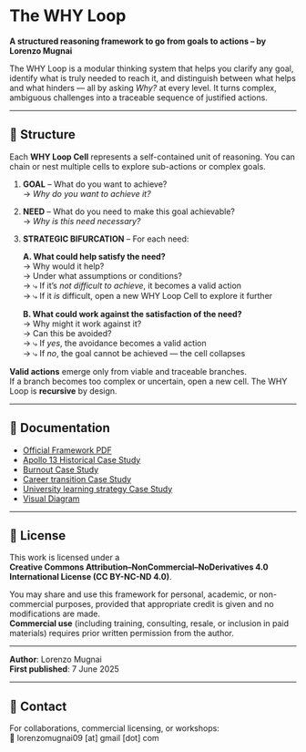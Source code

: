 # The WHY Loop

**A structured reasoning framework to go from goals to actions – by Lorenzo Mugnai**

The WHY Loop is a modular thinking system that helps you clarify any goal, identify what is truly needed to reach it, and distinguish between what helps and what hinders — all by asking *Why?* at every level. It turns complex, ambiguous challenges into a traceable sequence of justified actions.

---

## 🔄 Structure

Each **WHY Loop Cell** represents a self-contained unit of reasoning. You can chain or nest multiple cells to explore sub-actions or complex goals.

1. **GOAL** – What do you want to achieve?  
   → *Why do you want to achieve it?*

2. **NEED** – What do you need to make this goal achievable?  
   → *Why is this need necessary?*

3. **STRATEGIC BIFURCATION** – For each need:

   **A. What could help satisfy the need?**  
   → Why would it help?  
   → Under what assumptions or conditions?  
   → ⤷ If it’s *not difficult to achieve*, it becomes a valid action  
   → ⤷ If it *is* difficult, open a new WHY Loop Cell to explore it further

   **B. What could work against the satisfaction of the need?**  
   → Why might it work against it?  
   → Can this be avoided?  
   → ⤷ If *yes*, the avoidance becomes a valid action  
   → ⤷ If *no*, the goal cannot be achieved — the cell collapses

**Valid actions** emerge only from viable and traceable branches.  
If a branch becomes too complex or uncertain, open a new cell. The WHY Loop is **recursive** by design.

---

## 📘 Documentation

- [Official Framework PDF](docs/The_WHY_Loop_Framework_by_Lorenzo_Mugnai.pdf)  
- [Apollo 13 Historical Case Study](examples/apollo13_case.md)
- [Burnout Case Study](examples/burnout.md)
- [Career transition Case Study](examples/career_transition.md)
- [University learning strategy Case Study](examples/learning_strategy.md)
- [Visual Diagram](docs/Diagram.png)

---

## 📜 License

This work is licensed under a  
**Creative Commons Attribution–NonCommercial–NoDerivatives 4.0 International License (CC BY-NC-ND 4.0)**.

You may share and use this framework for personal, academic, or non-commercial purposes, provided that appropriate credit is given and no modifications are made.  
**Commercial use** (including training, consulting, resale, or inclusion in paid materials) requires prior written permission from the author.

---

**Author**: Lorenzo Mugnai  
**First published**: 7 June 2025

---

## 📩 Contact

For collaborations, commercial licensing, or workshops:  
📧 lorenzomugnai09 [at] gmail [dot] com

